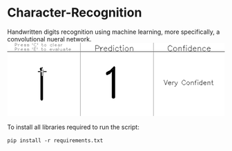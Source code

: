 # Character-Recognition
Handwritten digits recognition using machine learning, more specifically, a convolutional nueral network. 
![Demo](/demo.gif?raw=true "Demo")


To install all libraries required to run the script:
```shell
pip install -r requirements.txt
```
